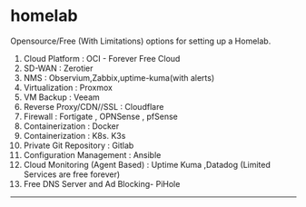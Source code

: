 # homelab


Opensource/Free (With Limitations) options for setting up a Homelab.


1. Cloud Platform :              		  OCI - Forever Free Cloud 
2. SD-WAN  :              		  Zerotier                     
3. NMS  :             		  Observium,Zabbix,uptime-kuma(with alerts)
4. Virtualization  :            		  Proxmox
5. VM Backup  :           		  Veeam
6. Reverse Proxy/CDN//SSL  :       		  Cloudflare
6. Firewall  :     		  Fortigate , OPNSense , pfSense
7. Containerization  :    		  Docker
8. Containerization  :   		  K8s. K3s
9. Private Git Repository  :  		  Gitlab
10. Configuration Management  : 		  Ansible
11. Cloud Monitoring (Agent Based)  : 	Uptime Kuma ,Datadog (Limited Services are free forever)
12. Free DNS Server and Ad Blocking- PiHole


---------------------------------------------------------------------------------------------------------
